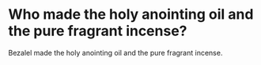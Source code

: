 # Who made the holy anointing oil and the pure fragrant incense?

Bezalel made the holy anointing oil and the pure fragrant incense.
